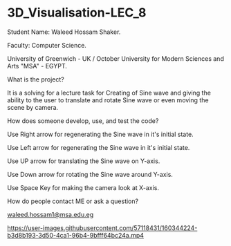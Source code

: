 # 3D_Visualisation-LEC_8

Student Name: Waleed Hossam Shaker.

Faculty: Computer Science.

University of Greenwich - UK / October University for Modern Sciences and Arts "MSA" - EGYPT.

What is the project?

It is a solving for a lecture task for Creating of Sine wave and giving the ability to the user to translate and rotate Sine wave or even moving the scene by camera.

How does someone develop, use, and test the code?

Use Right arrow for regenerating the Sine wave in it's initial state.

Use Left arrow for regenerating the Sine wave in it's initial state.

Use UP arrow for translating the Sine wave on Y-axis.

Use Down arrow for rotating the Sine wave around Y-axis.

Use Space Key for making the camera look at X-axis.

How do people contact ME or ask a question?

waleed.hossam1@msa.edu.eg

https://user-images.githubusercontent.com/57118431/160344224-b3d8b193-3d50-4ca1-96b4-9bfff64bc24a.mp4
